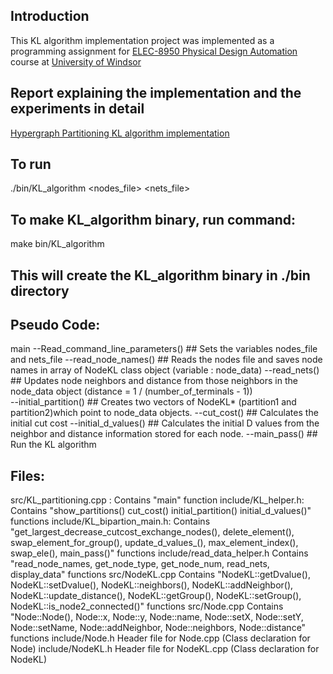 ## Introduction
This KL algorithm implementation project was implemented as a programming assignment for [ELEC-8950 Physical Design Automation](https://sites.google.com/view/mohammedaskhalid/teaching?authuser=0) course at [University of Windsor](@UWindsor) 

## Report explaining the implementation and the experiments in detail
[Hypergraph Partitioning KL algorithm implementation](https://github.com/12562/ELEC-8590/blob/master/KL_algorithm/Hypergraph_partitioning_KL_algorithm_implementation.pdf)

## To run
./bin/KL_algorithm <nodes_file> <nets_file>

## To make KL_algorithm binary, run command:
make bin/KL_algorithm
## This will create the KL_algorithm binary in ./bin directory

## Pseudo Code:
main
--Read_command_line_parameters() ## Sets the variables nodes_file and nets_file
--read_node_names()              ## Reads the nodes file and saves node names in array of NodeKL class object (variable : node_data)
--read_nets()                    ## Updates node neighbors and distance from those neighbors in the node_data object (distance =  1 / (number_of_terminals - 1))  
--initial_partition()            ## Creates two vectors of NodeKL* (partition1 and partition2)which point to node_data objects.
--cut_cost()                     ## Calculates the initial cut cost
--initial_d_values()             ## Calculates the initial D values from the neighbor and distance information stored for each node.
--main_pass()                    ## Run the KL algorithm


## Files:
src/KL_partitioning.cpp :    Contains  "main" function
include/KL_helper.h:         Contains  "show_partitions() cut_cost() initial_partition() initial_d_values()" functions 
include/KL_bipartion_main.h: Contains  "get_largest_decrease_cutcost_exchange_nodes(), delete_element(), swap_element_for_group(), 
                                        update_d_values_(), max_element_index(), swap_ele(), main_pass()" functions
include/read_data_helper.h   Contains  "read_node_names, get_node_type, get_node_num, read_nets, display_data" functions
src/NodeKL.cpp               Contains  "NodeKL::getDvalue(), NodeKL::setDvalue(),  NodeKL::neighbors(), NodeKL::addNeighbor(), 
                                     NodeKL::update_distance(), NodeKL::getGroup(), NodeKL::setGroup(), NodeKL::is_node2_connected()" functions
src/Node.cpp                 Contains  "Node::Node(), Node::x, Node::y, Node::name, Node::setX, Node::setY, Node::setName, 
                                        Node::addNeighbor, Node::neighbors, Node::distance" functions
include/Node.h               Header file for Node.cpp (Class declaration for Node)
include/NodeKL.h             Header file for NodeKL.cpp (Class declaration for NodeKL)

